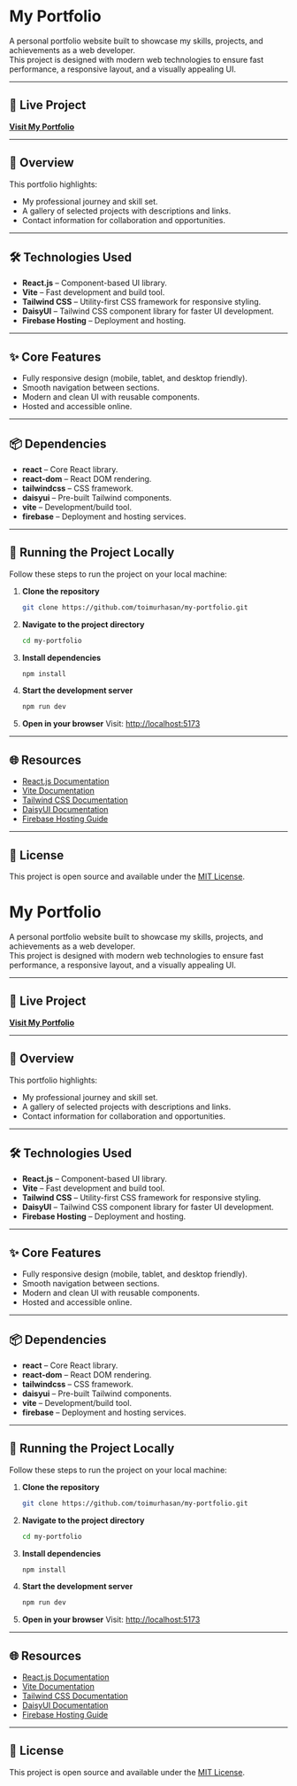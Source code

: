 # My Portfolio

A personal portfolio website built to showcase my skills, projects, and achievements as a web developer.  
This project is designed with modern web technologies to ensure fast performance, a responsive layout, and a visually appealing UI.

---

## 🔗 Live Project

[**Visit My Portfolio**](https://toimur-hasan.web.app)

---

## 📝 Overview

This portfolio highlights:

- My professional journey and skill set.
- A gallery of selected projects with descriptions and links.
- Contact information for collaboration and opportunities.

---

## 🛠️ Technologies Used

- **React.js** – Component-based UI library.
- **Vite** – Fast development and build tool.
- **Tailwind CSS** – Utility-first CSS framework for responsive styling.
- **DaisyUI** – Tailwind CSS component library for faster UI development.
- **Firebase Hosting** – Deployment and hosting.

---

## ✨ Core Features

- Fully responsive design (mobile, tablet, and desktop friendly).
- Smooth navigation between sections.
- Modern and clean UI with reusable components.
- Hosted and accessible online.

---

## 📦 Dependencies

- **react** – Core React library.
- **react-dom** – React DOM rendering.
- **tailwindcss** – CSS framework.
- **daisyui** – Pre-built Tailwind components.
- **vite** – Development/build tool.
- **firebase** – Deployment and hosting services.

---

## 🚀 Running the Project Locally

Follow these steps to run the project on your local machine:

1. **Clone the repository**

   ```bash
   git clone https://github.com/toimurhasan/my-portfolio.git
   ```

2. **Navigate to the project directory**

   ```bash
   cd my-portfolio
   ```

3. **Install dependencies**

   ```bash
   npm install
   ```

4. **Start the development server**

   ```bash
   npm run dev
   ```

5. **Open in your browser**
   Visit: [http://localhost:5173](http://localhost:5173)

---

## 🌐 Resources

- [React.js Documentation](https://reactjs.org/)
- [Vite Documentation](https://vitejs.dev/)
- [Tailwind CSS Documentation](https://tailwindcss.com/)
- [DaisyUI Documentation](https://daisyui.com/)
- [Firebase Hosting Guide](https://firebase.google.com/docs/hosting)

---

## 📄 License

This project is open source and available under the [MIT License](LICENSE).

# My Portfolio

A personal portfolio website built to showcase my skills, projects, and achievements as a web developer.  
This project is designed with modern web technologies to ensure fast performance, a responsive layout, and a visually appealing UI.

---

## 🔗 Live Project

[**Visit My Portfolio**](https://toimur-hasan.web.app)

---

## 📝 Overview

This portfolio highlights:

- My professional journey and skill set.
- A gallery of selected projects with descriptions and links.
- Contact information for collaboration and opportunities.

---

## 🛠️ Technologies Used

- **React.js** – Component-based UI library.
- **Vite** – Fast development and build tool.
- **Tailwind CSS** – Utility-first CSS framework for responsive styling.
- **DaisyUI** – Tailwind CSS component library for faster UI development.
- **Firebase Hosting** – Deployment and hosting.

---

## ✨ Core Features

- Fully responsive design (mobile, tablet, and desktop friendly).
- Smooth navigation between sections.
- Modern and clean UI with reusable components.
- Hosted and accessible online.

---

## 📦 Dependencies

- **react** – Core React library.
- **react-dom** – React DOM rendering.
- **tailwindcss** – CSS framework.
- **daisyui** – Pre-built Tailwind components.
- **vite** – Development/build tool.
- **firebase** – Deployment and hosting services.

---

## 🚀 Running the Project Locally

Follow these steps to run the project on your local machine:

1. **Clone the repository**

   ```bash
   git clone https://github.com/toimurhasan/my-portfolio.git
   ```

2. **Navigate to the project directory**

   ```bash
   cd my-portfolio
   ```

3. **Install dependencies**

   ```bash
   npm install
   ```

4. **Start the development server**

   ```bash
   npm run dev
   ```

5. **Open in your browser**
   Visit: [http://localhost:5173](http://localhost:5173)

---

## 🌐 Resources

- [React.js Documentation](https://reactjs.org/)
- [Vite Documentation](https://vitejs.dev/)
- [Tailwind CSS Documentation](https://tailwindcss.com/)
- [DaisyUI Documentation](https://daisyui.com/)
- [Firebase Hosting Guide](https://firebase.google.com/docs/hosting)

---

## 📄 License

This project is open source and available under the [MIT License](LICENSE).
